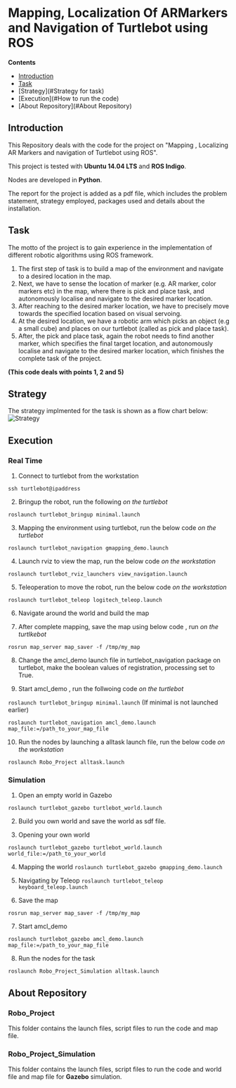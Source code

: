 # Mapping, Localization Of ARMarkers and Navigation of Turtlebot using ROS

**Contents**
* [Introduction](#Introduction)
* [Task](#Task)
* [Strategy](#Strategy for task)
* [Execution](#How to run the code)
* [About Repository](#About Repository)

## Introduction

This Repository deals with the code for the project on "Mapping , Localizing AR Markers and navigation of Turtlebot using ROS".

This project is tested with **Ubuntu 14.04 LTS** and **ROS Indigo**. 

Nodes are developed in **Python**.

The report for the project is added as a pdf file, which includes the problem statement, strategy employed, packages used and details about the installation.

## Task
The motto of the project is to gain experience in the implementation of different robotic algorithms using ROS framework.
1.	The first step of task is to build a map of the environment and navigate to a desired location in the map. 
2.	Next, we have to sense the location of marker (e.g. AR marker, color markers etc) in the map, where there is pick and place task, and autonomously localise and navigate to the desired marker location. 
3.	After reaching to the desired marker location, we have to precisely move towards the specified location based on visual servoing. 
4.	At the desired location, we have a robotic arm which picks an object (e.g a small cube) and places on our turtlebot (called as pick and place task). 
5.	After, the pick and place task, again the robot needs to find another marker, which specifies the final target location, and autonomously localise and navigate to the desired marker location, which finishes the complete task of the project. 

**(This code deals with points 1, 2 and 5)**

## Strategy

The strategy implmented for the task is shown as a flow chart below:
![Strategy](ressources/strategy.png)

## Execution

### Real Time

1. Connect to turtlebot from the workstation

`ssh turtlebot@ipaddress`

2. Bringup the robot, run the following *on the turtlebot*

`roslaunch turtlebot_bringup minimal.launch`

3. Mapping the environment using turtlebot, run the below code *on the turtlebot*

`roslaunch turtlebot_navigation gmapping_demo.launch`

4. Launch rviz to view the map, run the below code *on the workstation*

`roslaunch turtlebot_rviz_launchers view_navigation.launch`

5. Teleoperation to move the robot, run the below code *on the workstation*

`roslaunch turtlebot_teleop logitech_teleop.launch`

6. Navigate around the world and build the map

7. After complete mapping, save the map using below code , run *on the turtlkebot*

`rosrun map_server map_saver -f /tmp/my_map`

8. Change the amcl_demo launch file in turtlebot_navigation package on turtlebot, make the boolean values of registration, processing set to True.

9. Start amcl_demo , run the follwoing code *on the turtlebot*

`roslaunch turtlebot_bringup minimal.launch` (If minimal is not launched earlier)

`roslaunch turtlebot_navigation amcl_demo.launch map_file:=/path_to_your_map_file`

10. Run the nodes by launching a alltask launch file, run the below code *on the workstation*

`roslaunch Robo_Project alltask.launch`




### Simulation

1. Open an empty world in Gazebo

`roslaunch turtlebot_gazebo turtlebot_world.launch`

2. Build you own world and save the world as sdf file.

3. Opening your own world

`roslaunch turtlebot_gazebo turtlebot_world.launch world_file:=/path_to_your_world`

4. Mapping the world
`roslaunch turtlebot_gazebo gmapping_demo.launch`

5. Navigating by Teleop
`roslaunch turtlebot_teleop keyboard_teleop.launch`

6. Save the map

`rosrun map_server map_saver -f /tmp/my_map`

7. Start amcl_demo

`roslaunch turtlebot_gazebo amcl_demo.launch map_file:=/path_to_your_map_file`

8. Run the nodes for the task

`roslaunch Robo_Project_Simulation alltask.launch`

## About Repository

### Robo_Project

This folder contains the launch files, script files to run the code and map file.

### Robo_Project_Simulation

This folder contains the launch files, script files to run the code and world file and map file for **Gazebo** simulation.
